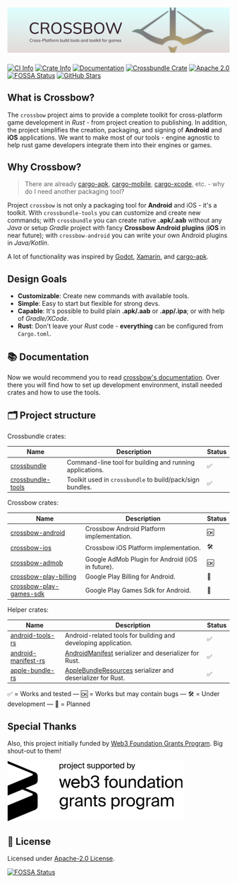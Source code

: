 # [![Crossbow Splash Image](assets/splash.png)](https://github.com/dodorare/crossbow)

[![CI Info](https://github.com/dodorare/crossbow/workflows/CI/badge.svg)](https://github.com/dodorare/crossbow/actions)
[![Crate Info](https://img.shields.io/crates/v/crossbow.svg)](https://crates.io/crates/crossbow)
[![Documentation](https://img.shields.io/badge/docs.rs-crossbow-green)](https://docs.rs/crossbow/)
[![Crossbundle Crate](https://img.shields.io/crates/d/crossbundle?label=cargo%20installs)](https://crates.io/crates/crossbundle)
[![Apache 2.0](https://img.shields.io/badge/license-Apache%202.0-blue.svg)](./LICENSE)
[![FOSSA Status](https://app.fossa.com/api/projects/git%2Bgithub.com%2Fdodorare%2Fcrossbow.svg?type=shield)](https://app.fossa.com/projects/git%2Bgithub.com%2Fdodorare%2Fcrossbow?ref=badge_shield)
[![GitHub Stars](https://img.shields.io/github/stars/dodorare/crossbow.svg?style=social)](https://github.com/dodorare/crossbow/stargazers)

## What is Crossbow?

The `crossbow` project aims to provide a complete toolkit for cross-platform game development in *Rust* - from project creation to publishing. In addition, the project simplifies the creation, packaging, and signing of **Android** and **iOS** applications. We want to make most of our tools - engine agnostic to help rust game developers integrate them into their engines or games.

## Why Crossbow?

> There are already [cargo-apk](https://github.com/rust-windowing/android-ndk-rs/tree/master/cargo-apk), [cargo-mobile](https://github.com/BrainiumLLC/cargo-mobile), [cargo-xcode](https://gitlab.com/kornelski/cargo-xcode), etc. - why do I need another packaging tool?

Project `crossbow` is not only a packaging tool for **Android** and iOS - it's a toolkit. With `crossbundle-tools` you can customize and create new commands; with `crossbundle` you can create native **.apk/.aab** without any *Java* or setup *Gradle* project with fancy **Crossbow Android plugins** (**iOS** in near future); with `crossbow-android` you can write your own Android plugins in *Java/Kotlin*.

A lot of functionality was inspired by [Godot](https://github.com/godotengine/godot), [Xamarin](https://dotnet.microsoft.com/en-us/apps/xamarin), and [cargo-apk](https://github.com/rust-windowing/android-ndk-rs/tree/master/cargo-apk).

## Design Goals

* **Customizable**: Create new commands with available tools.
* **Simple**: Easy to start but flexible for strong devs.
* **Capable**: It's possible to build plain **.apk/.aab** or **.app/.ipa**; or with help of *Gradle/XCode*.
* **Rust**: Don't leave your *Rust* code - **everything** can be configured from `Cargo.toml`.

## 📚 Documentation

Now we would recommend you to read [crossbow's documentation](https://crossbow.dodorare.com/). Over there you will find how to set up development environment, install needed crates and how to use the tools.

## 🗂️ Project structure

Crossbundle crates:

| Name | Description | Status |
| ---- | ----------- | ------ |
| [crossbundle](./crossbundle/cli) | Command-line tool for building and running applications. | ✅ |
| [crossbundle-tools](./crossbundle/tools) | Toolkit used in `crossbundle` to build/pack/sign bundles. | ✅ |

Crossbow crates:

| Name | Description | Status |
| ---- | ----------- | ------ |
| [crossbow-android](./platform/android) | Crossbow Android Platform implementation. | 🆗 |
| [crossbow-ios](./platform/ios) | Crossbow iOS Platform implementation. | 🛠 |
| [crossbow-admob](./crossbow/admob) | Google AdMob Plugin for Android (iOS in future). | 🆗 |
| [crossbow-play-billing](./crossbow/play-billing) | Google Play Billing for Android. | 📝 |
| [crossbow-play-games-sdk](./crossbow/play-games-sdk) | Google Play Games Sdk for Android. | 📝 |

Helper crates:

| Name | Description | Status |
| ---- | ----------- | ------ |
| [android-tools-rs](https://github.com/dodorare/android-tools-rs) | Android-related tools for building and developing application. | ✅ |
| [android-manifest-rs](https://github.com/dodorare/android-manifest-rs) | [AndroidManifest](https://developer.android.com/guide/topics/manifest/manifest-intro) serializer and deserializer for Rust. | ✅ |
| [apple-bundle-rs](https://github.com/dodorare/apple-bundle-rs) | [AppleBundleResources](https://developer.apple.com/documentation/bundleresources) serializer and deserializer for Rust. | ✅ |

✅ = Works and tested — 🆗 = Works but may contain bugs — 🛠 = Under development — 📝 = Planned

## Special Thanks

Also, this project initially funded by [Web3 Foundation Grants Program](https://github.com/w3f/Grants-Program/blob/master/applications/crossbow.md). Big shout-out to them!

<img src="assets/w3f_grants_badge.svg" alt="W3F Grants Badge" width="400px" />

## 📑 License

Licensed under [Apache-2.0 License](LICENSE).

[![FOSSA Status](https://app.fossa.com/api/projects/git%2Bgithub.com%2Fdodorare%2Fcrossbow.svg?type=large)](https://app.fossa.com/projects/git%2Bgithub.com%2Fdodorare%2Fcrossbow?ref=badge_large)
